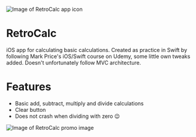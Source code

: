 ![Image of RetroCalc app icon](https://github.com/mrouru/RetroCalc/blob/master/Resources/RoundedIcon.png)
# RetroCalc
iOS app for calculating basic calculations. Created as practice in Swift by following Mark Price's iOS/Swift course on Udemy, some little own tweaks added. Doesn't unfortunately follow MVC architecture.

# Features
  - Basic add, subtract, multiply and divide calculations
  - Clear button
  - Does not crash when dividing with zero 😉

![Image of RetroCalc promo image](https://github.com/mrouru/RetroCalc/blob/master/Resources/RetroCalcPromo.png)
